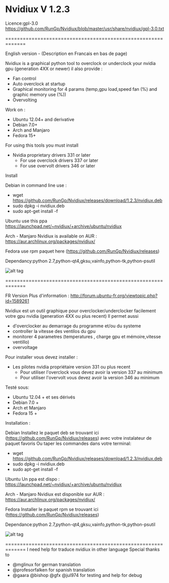 # Nvidiux V 1.2.3
Licence:gpl-3.0 https://github.com/RunGp/Nvidiux/blob/master/usr/share/nvidiux/gpl-3.0.txt

=============================================================

English version - (Description en Francais en bas de page)

Nvidiux is a graphical python tool to overclock or underclock your nvidia gpu (generation 4XX or newer)
il also provide :
- Fan control 
- Auto overclock at startup
- Graphical monitoring for 4 params (temp,gpu load,speed fan (%) and graphic memory use (%))
- Overvolting

Work on : 
- Ubuntu 12.04+ and derivative 
- Debian 7.0+
- Arch and Manjaro
- Fedora 15+

For using this tools you must install 
 - Nvidia proprietary drivers 331 or later 
    - For use overclock drivers 337 or later
    - For use overvolt drivers 346 or later

Install 

Debian
in command line use :
- wget https://github.com/RunGp/Nvidiux/releases/download/1.2.3/nvidiux.deb
- sudo dpkg -i nvidiux.deb
- sudo apt-get install -f

Ubuntu 
use this ppa https://launchpad.net/~nvidiux/+archive/ubuntu/nvidiux

Arch - Manjaro
Nvidiux is available on AUR : https://aur.archlinux.org/packages/nvidiux/

Fedora 
use rpm paquet here (https://github.com/RunGp/Nvidiux/releases)

Dependancy:python 2.7,python-qt4,gksu,vainfo,python-tk,python-psutil

![alt tag](http://pix.toile-libre.org/upload/original/1448449352.png)

=============================================================

FR Version
Plus d'information : http://forum.ubuntu-fr.org/viewtopic.php?id=1589261

Nvidiux est un outil graphique pour overclocker/underclocker facilement votre gpu nvidia (generation 4XX ou plus recent)
Il permet aussi 
 
- d'overclocker au demarrage du programme et/ou du systeme
- controller la vitesse des ventilos du gpu
- monitorer 4 parametres (temperatures , charge gpu et mémoire,vitesse ventillo)
- overvoltage

Pour installer vous devez installer :
  - Les pilotes nvidia propriétaire version 331 ou plus recent 
    - Pour utiliser l'overclock vous devez avoir la version 337 au minimum
    - Pour utiliser l'overvolt vous devez avoir la version 346 au minimum
  
Testé sous:
- Ubuntu 12.04 + et ses dérivés
- Debian 7.0 +
- Arch et Manjaro
- Fedora 15 +
  
Installation :

Debian
Installez le paquet deb se trouvant ici (https://github.com/RunGp/Nvidiux/releases) avec votre instalateur de paquet favoris
Ou taper les commandes dans votre terminal:
- wget https://github.com/RunGp/Nvidiux/releases/download/1.2.3/nvidiux.deb
- sudo dpkg -i nvidiux.deb
- sudo apt-get install -f

Ubuntu
Un ppa est dispo : https://launchpad.net/~nvidiux/+archive/ubuntu/nvidiux

Arch - Manjaro
Nvidiux est disponible sur AUR : https://aur.archlinux.org/packages/nvidiux/

Fedora
Installer le paquet rpm se trouvant ici (https://github.com/RunGp/Nvidiux/releases)

Dependance:python 2.7,python-qt4,gksu,vainfo,python-tk,python-psutil

![alt tag](http://pix.toile-libre.org/upload/original/1448449268.png)

=============================================================
I need help for traduce nvidiux in other language
Special thanks to
- @mglinux for german translation
- @profesorfalken for spanish translation
- @gaara @bishop @gfx @jul974 for testing and help for debug
